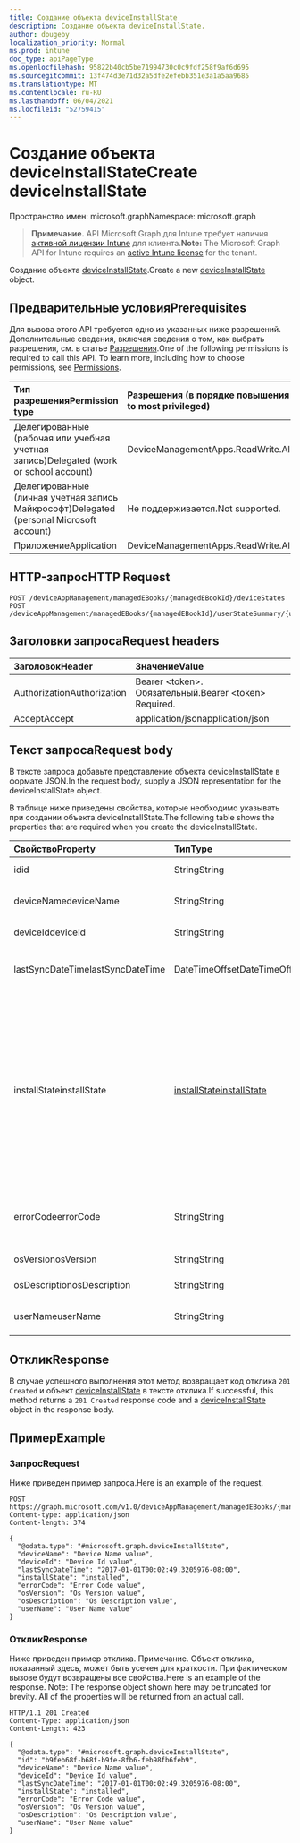 ```yaml
---
title: Создание объекта deviceInstallState
description: Создание объекта deviceInstallState.
author: dougeby
localization_priority: Normal
ms.prod: intune
doc_type: apiPageType
ms.openlocfilehash: 95822b40cb5be71994730c0c9fdf258f9af6d695
ms.sourcegitcommit: 13f474d3e71d32a5dfe2efebb351e3a1a5aa9685
ms.translationtype: MT
ms.contentlocale: ru-RU
ms.lasthandoff: 06/04/2021
ms.locfileid: "52759415"
---
```

# <a name="create-deviceinstallstate"></a><span data-ttu-id="9fa44-103">Создание объекта deviceInstallState</span><span class="sxs-lookup"><span data-stu-id="9fa44-103">Create deviceInstallState</span></span>

<span data-ttu-id="9fa44-104">Пространство имен: microsoft.graph</span><span class="sxs-lookup"><span data-stu-id="9fa44-104">Namespace: microsoft.graph</span></span>

> <span data-ttu-id="9fa44-105">**Примечание.** API Microsoft Graph для Intune требует наличия [активной лицензии Intune](https://go.microsoft.com/fwlink/?linkid=839381) для клиента.</span><span class="sxs-lookup"><span data-stu-id="9fa44-105">**Note:** The Microsoft Graph API for Intune requires an [active Intune license](https://go.microsoft.com/fwlink/?linkid=839381) for the tenant.</span></span>

<span data-ttu-id="9fa44-106">Создание объекта [deviceInstallState](../resources/intune-books-deviceinstallstate.md).</span><span class="sxs-lookup"><span data-stu-id="9fa44-106">Create a new [deviceInstallState](../resources/intune-books-deviceinstallstate.md) object.</span></span>

## <a name="prerequisites"></a><span data-ttu-id="9fa44-107">Предварительные условия</span><span class="sxs-lookup"><span data-stu-id="9fa44-107">Prerequisites</span></span>
<span data-ttu-id="9fa44-p101">Для вызова этого API требуется одно из указанных ниже разрешений. Дополнительные сведения, включая сведения о том, как выбрать разрешения, см. в статье [Разрешения](/graph/permissions-reference).</span><span class="sxs-lookup"><span data-stu-id="9fa44-p101">One of the following permissions is required to call this API. To learn more, including how to choose permissions, see [Permissions](/graph/permissions-reference).</span></span>

|<span data-ttu-id="9fa44-110">Тип разрешения</span><span class="sxs-lookup"><span data-stu-id="9fa44-110">Permission type</span></span>|<span data-ttu-id="9fa44-111">Разрешения (в порядке повышения привилегий)</span><span class="sxs-lookup"><span data-stu-id="9fa44-111">Permissions (from least to most privileged)</span></span>|
|:---|:---|
|<span data-ttu-id="9fa44-112">Делегированные (рабочая или учебная учетная запись)</span><span class="sxs-lookup"><span data-stu-id="9fa44-112">Delegated (work or school account)</span></span>|<span data-ttu-id="9fa44-113">DeviceManagementApps.ReadWrite.All</span><span class="sxs-lookup"><span data-stu-id="9fa44-113">DeviceManagementApps.ReadWrite.All</span></span>|
|<span data-ttu-id="9fa44-114">Делегированные (личная учетная запись Майкрософт)</span><span class="sxs-lookup"><span data-stu-id="9fa44-114">Delegated (personal Microsoft account)</span></span>|<span data-ttu-id="9fa44-115">Не поддерживается.</span><span class="sxs-lookup"><span data-stu-id="9fa44-115">Not supported.</span></span>|
|<span data-ttu-id="9fa44-116">Приложение</span><span class="sxs-lookup"><span data-stu-id="9fa44-116">Application</span></span>|<span data-ttu-id="9fa44-117">DeviceManagementApps.ReadWrite.All</span><span class="sxs-lookup"><span data-stu-id="9fa44-117">DeviceManagementApps.ReadWrite.All</span></span>|

## <a name="http-request"></a><span data-ttu-id="9fa44-118">HTTP-запрос</span><span class="sxs-lookup"><span data-stu-id="9fa44-118">HTTP Request</span></span>
<!-- {
  "blockType": "ignored"
}
-->
``` http
POST /deviceAppManagement/managedEBooks/{managedEBookId}/deviceStates
POST /deviceAppManagement/managedEBooks/{managedEBookId}/userStateSummary/{userInstallStateSummaryId}/deviceStates
```

## <a name="request-headers"></a><span data-ttu-id="9fa44-119">Заголовки запроса</span><span class="sxs-lookup"><span data-stu-id="9fa44-119">Request headers</span></span>
|<span data-ttu-id="9fa44-120">Заголовок</span><span class="sxs-lookup"><span data-stu-id="9fa44-120">Header</span></span>|<span data-ttu-id="9fa44-121">Значение</span><span class="sxs-lookup"><span data-stu-id="9fa44-121">Value</span></span>|
|:---|:---|
|<span data-ttu-id="9fa44-122">Authorization</span><span class="sxs-lookup"><span data-stu-id="9fa44-122">Authorization</span></span>|<span data-ttu-id="9fa44-123">Bearer &lt;token&gt;. Обязательный.</span><span class="sxs-lookup"><span data-stu-id="9fa44-123">Bearer &lt;token&gt; Required.</span></span>|
|<span data-ttu-id="9fa44-124">Accept</span><span class="sxs-lookup"><span data-stu-id="9fa44-124">Accept</span></span>|<span data-ttu-id="9fa44-125">application/json</span><span class="sxs-lookup"><span data-stu-id="9fa44-125">application/json</span></span>|

## <a name="request-body"></a><span data-ttu-id="9fa44-126">Текст запроса</span><span class="sxs-lookup"><span data-stu-id="9fa44-126">Request body</span></span>
<span data-ttu-id="9fa44-127">В тексте запроса добавьте представление объекта deviceInstallState в формате JSON.</span><span class="sxs-lookup"><span data-stu-id="9fa44-127">In the request body, supply a JSON representation for the deviceInstallState object.</span></span>

<span data-ttu-id="9fa44-128">В таблице ниже приведены свойства, которые необходимо указывать при создании объекта deviceInstallState.</span><span class="sxs-lookup"><span data-stu-id="9fa44-128">The following table shows the properties that are required when you create the deviceInstallState.</span></span>

|<span data-ttu-id="9fa44-129">Свойство</span><span class="sxs-lookup"><span data-stu-id="9fa44-129">Property</span></span>|<span data-ttu-id="9fa44-130">Тип</span><span class="sxs-lookup"><span data-stu-id="9fa44-130">Type</span></span>|<span data-ttu-id="9fa44-131">Описание</span><span class="sxs-lookup"><span data-stu-id="9fa44-131">Description</span></span>|
|:---|:---|:---|
|<span data-ttu-id="9fa44-132">id</span><span class="sxs-lookup"><span data-stu-id="9fa44-132">id</span></span>|<span data-ttu-id="9fa44-133">String</span><span class="sxs-lookup"><span data-stu-id="9fa44-133">String</span></span>|<span data-ttu-id="9fa44-134">Ключ объекта.</span><span class="sxs-lookup"><span data-stu-id="9fa44-134">Key of the entity.</span></span>|
|<span data-ttu-id="9fa44-135">deviceName</span><span class="sxs-lookup"><span data-stu-id="9fa44-135">deviceName</span></span>|<span data-ttu-id="9fa44-136">String</span><span class="sxs-lookup"><span data-stu-id="9fa44-136">String</span></span>|<span data-ttu-id="9fa44-137">Имя устройства.</span><span class="sxs-lookup"><span data-stu-id="9fa44-137">Device name.</span></span>|
|<span data-ttu-id="9fa44-138">deviceId</span><span class="sxs-lookup"><span data-stu-id="9fa44-138">deviceId</span></span>|<span data-ttu-id="9fa44-139">String</span><span class="sxs-lookup"><span data-stu-id="9fa44-139">String</span></span>|<span data-ttu-id="9fa44-140">Идентификатор устройства.</span><span class="sxs-lookup"><span data-stu-id="9fa44-140">Device Id.</span></span>|
|<span data-ttu-id="9fa44-141">lastSyncDateTime</span><span class="sxs-lookup"><span data-stu-id="9fa44-141">lastSyncDateTime</span></span>|<span data-ttu-id="9fa44-142">DateTimeOffset</span><span class="sxs-lookup"><span data-stu-id="9fa44-142">DateTimeOffset</span></span>|<span data-ttu-id="9fa44-143">Дата и время последней синхронизации.</span><span class="sxs-lookup"><span data-stu-id="9fa44-143">Last sync date and time.</span></span>|
|<span data-ttu-id="9fa44-144">installState</span><span class="sxs-lookup"><span data-stu-id="9fa44-144">installState</span></span>|[<span data-ttu-id="9fa44-145">installState</span><span class="sxs-lookup"><span data-stu-id="9fa44-145">installState</span></span>](../resources/intune-books-installstate.md)|<span data-ttu-id="9fa44-146">Состояние установки электронной книги.</span><span class="sxs-lookup"><span data-stu-id="9fa44-146">The install state of the eBook.</span></span> <span data-ttu-id="9fa44-147">Возможные значения: `notApplicable`, `installed`, `failed`, `notInstalled`, `uninstallFailed`, `unknown`.</span><span class="sxs-lookup"><span data-stu-id="9fa44-147">Possible values are: `notApplicable`, `installed`, `failed`, `notInstalled`, `uninstallFailed`, `unknown`.</span></span>|
|<span data-ttu-id="9fa44-148">errorCode</span><span class="sxs-lookup"><span data-stu-id="9fa44-148">errorCode</span></span>|<span data-ttu-id="9fa44-149">String</span><span class="sxs-lookup"><span data-stu-id="9fa44-149">String</span></span>|<span data-ttu-id="9fa44-150">Код ошибки для сбоев при установке.</span><span class="sxs-lookup"><span data-stu-id="9fa44-150">The error code for install failures.</span></span>|
|<span data-ttu-id="9fa44-151">osVersion</span><span class="sxs-lookup"><span data-stu-id="9fa44-151">osVersion</span></span>|<span data-ttu-id="9fa44-152">String</span><span class="sxs-lookup"><span data-stu-id="9fa44-152">String</span></span>|<span data-ttu-id="9fa44-153">Версия ОС.</span><span class="sxs-lookup"><span data-stu-id="9fa44-153">OS Version.</span></span>|
|<span data-ttu-id="9fa44-154">osDescription</span><span class="sxs-lookup"><span data-stu-id="9fa44-154">osDescription</span></span>|<span data-ttu-id="9fa44-155">String</span><span class="sxs-lookup"><span data-stu-id="9fa44-155">String</span></span>|<span data-ttu-id="9fa44-156">Описание ОС.</span><span class="sxs-lookup"><span data-stu-id="9fa44-156">OS Description.</span></span>|
|<span data-ttu-id="9fa44-157">userName</span><span class="sxs-lookup"><span data-stu-id="9fa44-157">userName</span></span>|<span data-ttu-id="9fa44-158">String</span><span class="sxs-lookup"><span data-stu-id="9fa44-158">String</span></span>|<span data-ttu-id="9fa44-159">Имя пользователя устройства.</span><span class="sxs-lookup"><span data-stu-id="9fa44-159">Device User Name.</span></span>|



## <a name="response"></a><span data-ttu-id="9fa44-160">Отклик</span><span class="sxs-lookup"><span data-stu-id="9fa44-160">Response</span></span>
<span data-ttu-id="9fa44-161">В случае успешного выполнения этот метод возвращает код отклика `201 Created` и объект [deviceInstallState](../resources/intune-books-deviceinstallstate.md) в тексте отклика.</span><span class="sxs-lookup"><span data-stu-id="9fa44-161">If successful, this method returns a `201 Created` response code and a [deviceInstallState](../resources/intune-books-deviceinstallstate.md) object in the response body.</span></span>

## <a name="example"></a><span data-ttu-id="9fa44-162">Пример</span><span class="sxs-lookup"><span data-stu-id="9fa44-162">Example</span></span>

### <a name="request"></a><span data-ttu-id="9fa44-163">Запрос</span><span class="sxs-lookup"><span data-stu-id="9fa44-163">Request</span></span>
<span data-ttu-id="9fa44-164">Ниже приведен пример запроса.</span><span class="sxs-lookup"><span data-stu-id="9fa44-164">Here is an example of the request.</span></span>
``` http
POST https://graph.microsoft.com/v1.0/deviceAppManagement/managedEBooks/{managedEBookId}/deviceStates
Content-type: application/json
Content-length: 374

{
  "@odata.type": "#microsoft.graph.deviceInstallState",
  "deviceName": "Device Name value",
  "deviceId": "Device Id value",
  "lastSyncDateTime": "2017-01-01T00:02:49.3205976-08:00",
  "installState": "installed",
  "errorCode": "Error Code value",
  "osVersion": "Os Version value",
  "osDescription": "Os Description value",
  "userName": "User Name value"
}
```

### <a name="response"></a><span data-ttu-id="9fa44-165">Отклик</span><span class="sxs-lookup"><span data-stu-id="9fa44-165">Response</span></span>
<span data-ttu-id="9fa44-p103">Ниже приведен пример отклика. Примечание. Объект отклика, показанный здесь, может быть усечен для краткости. При фактическом вызове будут возвращены все свойства.</span><span class="sxs-lookup"><span data-stu-id="9fa44-p103">Here is an example of the response. Note: The response object shown here may be truncated for brevity. All of the properties will be returned from an actual call.</span></span>
``` http
HTTP/1.1 201 Created
Content-Type: application/json
Content-Length: 423

{
  "@odata.type": "#microsoft.graph.deviceInstallState",
  "id": "b9feb68f-b68f-b9fe-8fb6-feb98fb6feb9",
  "deviceName": "Device Name value",
  "deviceId": "Device Id value",
  "lastSyncDateTime": "2017-01-01T00:02:49.3205976-08:00",
  "installState": "installed",
  "errorCode": "Error Code value",
  "osVersion": "Os Version value",
  "osDescription": "Os Description value",
  "userName": "User Name value"
}
```




